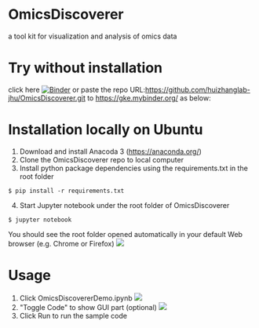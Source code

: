 # OmicsDiscoverer
a tool kit for visualization and analysis of omics data

# Try without installation 
click here [![Binder](https://mybinder.org/badge_logo.svg)](https://mybinder.org/v2/gh/huizhanglab-jhu/OmicsDiscoverer/master) 
or paste the repo URL:https://github.com/huizhanglab-jhu/OmicsDiscoverer.git to https://gke.mybinder.org/ as below:


# Installation locally on Ubuntu
1. Download and install Anacoda 3 (https://anaconda.org/)
2. Clone the OmicsDiscoverer repo to local computer
3. Install python package dependencies using the requirements.txt in the root folder
```
$ pip install -r requirements.txt
```
4. Start Jupyter notebook under the root folder of OmicsDiscoverer
```
$ jupyter notebook
```
You should see the root folder opened automatically in your default Web browser (e.g. Chrome or Firefox)
![](https://github.com/huizhanglab-jhu/OmicsDiscoverer/blob/master/dist/demo_data/resources/root.png)

# Usage
1. Click OmicsDiscovererDemo.ipynb 
![](https://github.com/huizhanglab-jhu/OmicsDiscoverer/blob/master/dist/demo_data/resources/frontpage_code.png)
2. "Toggle Code" to show GUI part (optional)
![](https://github.com/huizhanglab-jhu/OmicsDiscoverer/blob/master/dist/demo_data/resources/frontpage_ui.png)
3. Click Run to run the sample code

